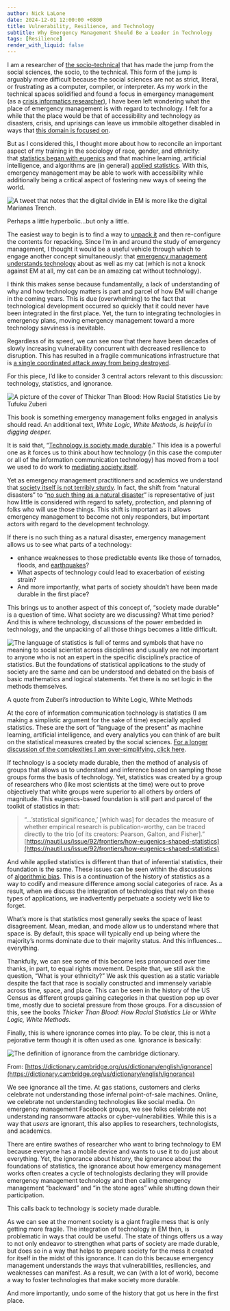 ```yaml
---
author: Nick LaLone
date: 2024-12-01 12:00:00 +0800
title: Vulnerability, Resilience, and Technology
subtitle: Why Emergency Management Should Be a Leader in Technology
tags: [Resilience]
render_with_liquid: false
---
```


I am a researcher of [the socio-technical](https://www.interaction-design.org/literature/topics/socio-technical-systems) that has made the jump from the social sciences, the socio, to the technical. This form of the jump is arguably more difficult because the social sciences are not as strict, literal, or frustrating as a computer, compiler, or interpreter. As my work in the technical spaces solidified and found a focus in emergency management (as a [crisis informatics researcher](https://tinyurl.com/crisisinformatics)), I have been left wondering what the place of emergency management is with regard to technology. I felt for a while that the place would be that of accessibility and technology as disasters, crisis, and uprisings can leave us immobile altogether disabled in ways that [this domain is focused on](https://www.sigaccess.org/).

But as I considered this, I thought more about how to reconcile an important aspect of my training in the sociology of race, gender, and ethnicity: that [statistics began with eugenics](https://nautil.us/issue/92/frontiers/how-eugenics-shaped-statistics) and that machine learning, artificial intelligence, and algorithms are (in general) [applied statistics](https://machinelearningmastery.com/relationship-between-applied-statistics-and-machine-learning/). With this, emergency management may be able to work with accessibility while additionally being a critical aspect of fostering new ways of seeing the world.

![A tweet that notes that the digital divide in EM is more like the digital Marianas Trench.](/img/posts/marianas.webp)

Perhaps a little hyperbolic…but only a little.

The easiest way to begin is to find a way to [unpack it](https://files.eric.ed.gov/fulltext/ED355141.pdf?utm=#page=43) and then re-configure the contents for repacking. Since I’m in and around the study of emergency management, I thought it would be a useful vehicle through which to engage another concept simultaneously: that [emergency management understands technology](https://www.oig.dhs.gov/sites/default/files/assets/2019-08/OIG-19-58-Aug19.pdf) about as well as my cat (which is not a knock against EM at all, my cat can be an amazing cat without technology).

I think this makes sense because fundamentally, a lack of understanding of why and how technology matters is part and parcel of how EM will change in the coming years. This is due (overwhelming) to the fact that technological development occurred so quickly that it could never have been integrated in the first place. Yet, the turn to integrating technologies in emergency plans, moving emergency management toward a more technology savviness is inevitable.

Regardless of its speed, we can see now that there have been decades of slowly increasing vulnerability concurrent with decreased resilience to disruption. This has resulted in a fragile communications infrastructure that is [a single coordinated attack away from being destroyed](https://securitytoday.com/articles/2021/04/05/lessons-learned-from-oldsmar-water-plant-hack.aspx).

For this piece, I’d like to consider 3 central actors relevant to this discussion: technology, statistics, and ignorance.

![A picture of the cover of Thicker Than Blood: How Racial Statistics Lie by Tufuku Zuberi](/img/posts/zuberi.webp)

This book is something emergency management folks engaged in analysis should read. An additional text, _White Logic, White Methods, is helpful in digging deeper._

It is said that, “[Technology is society made durable](http://www.bruno-latour.fr/node/263).” This idea is a powerful one as it forces us to think about how technology (in this case the computer or all of the information communication technology) has moved from a tool we used to do work to [mediating society itself](https://www.sciencedirect.com/science/article/pii/S1045926X16300088?casa_token=keC1bilToUoAAAAA%3AkMWuxJXStOAFgl1rhTdsbzrYklu_GX6V-rNc9TBi3-5C9TMWU65_n2fINpKZ1v0IVqoHwEhY).

Yet as emergency management practitioners and academics we understand that [society itself is not terribly sturdy](https://global.oup.com/academic/product/disaster-by-choice-9780198841340?cc=us&lang=en). In fact, the shift from “natural disasters” to “[no such thing as a natural disaster](https://items.ssrc.org/understanding-katrina/theres-no-such-thing-as-a-natural-disaster/)” is representative of just how little is considered with regard to safety, protection, and planning of folks who will use those things. This shift is important as it allows emergency management to become not only responders, but important actors with regard to the development technology.

If there is no such thing as a natural disaster, emergency management allows us to see what parts of a technology:

- enhance weaknesses to those predictable events like those of tornados, floods, and [earthquakes](https://www.latimes.com/california/story/2021-05-04/entire-u-s-west-coast-now-has-an-earthquake-early-warning-system-for-cellphones-ok-to-post-at-8-am-or-later)?
- What aspects of technology could lead to exacerbation of existing strain?
- And more importantly, what parts of society shouldn’t have been made durable in the first place?

This brings us to another aspect of this concept of, “society made durable” is a question of time. What society are we discussing? What time period? And this is where technology, discussions of the power embedded in technology, and the unpacking of all those things becomes a little difficult.

![The language of statistics is full of terms and symbols that have no meaning
to social scientist across disciplines and usually are not important to
anyone who is not an expert in the specific discipline’s practice of statistics.
But the foundations of statistical applications to the study of society are the
same and can be understood and debated on the basis of basic mathematics
and logical statements. Yet there is no set logic in the methods themselves.](/img/posts/zuberiquote.webp)

A quote from Zuberi’s introduction to White Logic, White Methods

At the core of information communication technology is statistics (I am making a simplistic argument for the sake of time) especially applied statistics. These are the sort of “language of the present” as machine learning, artificial intelligence, and every analytics you can think of are built on the statistical measures created by the social sciences. [For a longer discussion of the complexities I am over-simplifying, click here](https://www.nature.com/articles/nmeth.4642).

If technology is a society made durable, then the method of analysis of groups that allows us to understand and inference based on sampling those groups forms the basis of technology. Yet, statistics was created by a group of researchers who (like most scientists at the time) were out to prove objectively that white groups were superior to all others by orders of magnitude. This eugenics-based foundation is still part and parcel of the toolkit of statistics in that:

> “…’statistical significance,’ [which was] for decades the measure of whether empirical research is publication-worthy, can be traced directly to the trio [of its creators: Pearson, Galton, and Fisher].”  
> [https://nautil.us/issue/92/frontiers/how-eugenics-shaped-statistics](https://nautil.us/issue/92/frontiers/how-eugenics-shaped-statistics)

And while applied statistics is different than that of inferential statistics, their foundation is the same. These issues can be seen within the discussions of [algorithmic bias](https://www.vox.com/recode/2020/2/18/21121286/algorithms-bias-discrimination-facial-recognition-transparency). This is a continuation of the history of statistics as a way to codify and measure difference among social categories of race. As a result, when we discuss the integration of technologies that rely on these types of applications, we inadvertently perpetuate a society we’d like to forget.

What’s more is that statistics most generally seeks the space of least disagreement. Mean, median, and mode allow us to understand where that space is. By default, this space will typically end up being where the majority’s norms dominate due to their majority status. And this influences…everything.

Thankfully, we can see some of this become less pronounced over time thanks, in part, to equal rights movement. Despite that, we still ask the question, “What is your ethnicity?” We ask this question as a static variable despite the fact that race is socially constructed and immensely variable across time, space, and place. This can be seen in the history of the US Census as different groups gaining categories in that question pop up over time, mostly due to societal pressure from those groups. For a discussion of this, see the books _Thicker Than Blood: How Racial Statistics Lie_ or _White Logic, White Methods._

Finally, this is where ignorance comes into play. To be clear, this is not a pejorative term though it is often used as one. Ignorance is basically:

![The definition of ignorance from the cambridge dictionary.](/img/posts/ignorance.webp)

From: [https://dictionary.cambridge.org/us/dictionary/english/ignorance](https://dictionary.cambridge.org/us/dictionary/english/ignorance)

We see ignorance all the time. At gas stations, customers and clerks celebrate not understanding those infernal point-of-sale machines. Online, we celebrate not understanding technologies like social media. On emergency management Facebook groups, we see folks celebrate not understanding ransomware attacks or cyber-vulnerabilities. While this is a way that _users_ are ignorant, this also applies to researchers, technologists, and academics.

There are entire swathes of researcher who want to bring technology to EM because everyone has a mobile device and wants to use it to do just about everything. Yet, the ignorance about history, the ignorance about the foundations of statistics, the ignorance about how emergency management works often creates a cycle of technologists declaring they will provide emergency management technology and then calling emergency management “backward” and “in the stone ages” while shutting down their participation.

This calls back to technology is society made durable.

As we can see at the moment society is a giant fragile mess that is only getting more fragile. The integration of technology in EM then, is problematic in ways that could be useful. The state of things offers us a way to not only endeavor to strengthen what parts of society are made durable, but does so in a way that helps to prepare society for the mess it created for itself in the midst of this ignorance. It can do this because emergency management understands the ways that vulnerabilities, resiliencies, and weaknesses can manifest. As a result, we can (with a lot of work), become a way to foster technologies that make society more durable.

And more importantly, undo some of the history that got us here in the first place.
